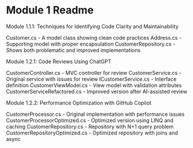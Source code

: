 # Module 1 Readme

Module 1.1.1: Techniques for Identifying Code Clarity and Maintainability

Customer.cs - A model class showing clean code practices
Address.cs - Supporting model with proper encapsulation
CustomerRepository.cs - Shows both problematic and improved implementations

Module 1.2.1: Code Reviews Using ChatGPT

CustomerController.cs - MVC controller for review
CustomerService.cs - Original service with issues for review
ICustomerService.cs - Interface definition
CustomerViewModel.cs - View model with validation attributes
CustomerServiceRefactored.cs - Improved version after AI-assisted review

Module 1.2.2: Performance Optimization with GitHub Copilot

CustomerProcessor.cs - Original implementation with performance issues
CustomerProcessorOptimized.cs - Optimized version using LINQ and caching
CustomerRepository.cs - Repository with N+1 query problem
CustomerRepositoryOptimized.cs - Optimized repository with joins and async

